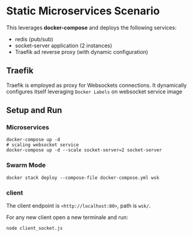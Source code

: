 # Static Microservices Scenario

This leverages **docker-compose** and deploys the following services:

* redis (pub/sub)
* socket-server application (2 instances)
* Traefik ad reverse proxy (with dynamic configuration)

## Traefik

Traefik is employed as proxy for Websockets connections.
It dynamically configures itself leveraging `Docker Labels` on websocket service image

## Setup and Run

### Microservices

    docker-compose up -d
    # scaling websocket service
    docker-compose up -d --scale socket-server=2 socket-server

### Swarm Mode

    docker stack deploy --compose-file docker-compose.yml wsk

### client

The client endpoint is `<http://localhost:80>`, path is `wsk/`.

For any new client open a new terminale and run:

    node client_socket.js

